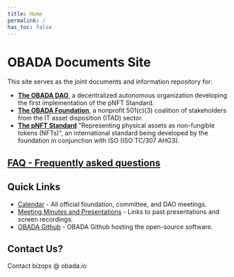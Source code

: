 ```yaml
---
title: Home
permalink: /
has_toc: false
---
```


#  OBADA Documents Site
This site serves as the joint documents and information repository for:
* **[The OBADA DAO](https://www.obadafoundation.org/dao)**, a decentralized autonomous organization developing the first implementation of the pNFT Standard.
* **[The OBADA Foundation](/about)**, a nonprofit 501(c)(3) coalition of stakeholders from the IT asset disposition (ITAD) sector.  
* **[The pNFT Standard](https://www.obadafoundation.org/standard)** "Representing physical assets as non-fungible tokens (NFTs)", an international standard being developed by the foundation in conjunction with ISO (ISO TC/307 AHG3).

## [FAQ - Frequently asked questions](https://www.obadafoundation.org/marketing/faq)

## Quick Links
* [Calendar](https://www.obadafoundation.org/calendar) - All official foundation, committee, and DAO meetings.
* [Meeting Minutes and Presentations](https://www.obadafoundation.org/meetings) - Links to past presentations and screen recordings.
* [OBADA Github](https://github.com/obada-foundation/) - OBADA Github hosting the open-source software.

## Contact Us?
Contact bizops @ obada.io

	




